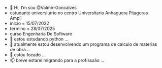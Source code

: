 - 👋 Hi, I’m sou @Valmir-Goncalves
- estudante universitario no centro Universitario Anhaguera Pitagoras Ampli
- inicio = 15/07/2022
- termino = 28/07/2025
- curso Engenharia De Software
- 👀  estou estudando python ...
- 🌱 atualmente estou desenvolvendo um programa de calculo de materias de obra ...
- 💞️ estou focado  ...
- 📫 breve estarei migrando para a profissaão ...


<!---
Valmir-Goncalves/Valmir-Goncalves is a ✨ special ✨ repository because its `README.md` (this file) appears on your GitHub profile.
You can click the Preview link to take a look at your changes.
--->

